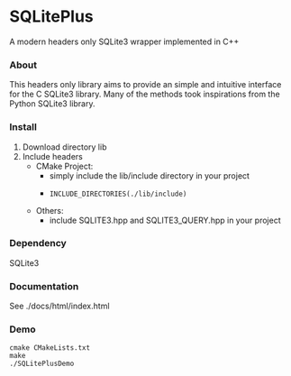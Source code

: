 # SQLitePlus
A modern headers only SQLite3 wrapper implemented in C++

### About
This headers only library aims to provide an simple and intuitive interface for the C SQLite3 library.
Many of the methods took inspirations from the Python SQLite3 library.

### Install
1. Download directory lib
2. Include headers
    * CMake Project:
        * simply include the lib/include directory in your project
        *     INCLUDE_DIRECTORIES(./lib/include)
    * Others:
        * include SQLITE3.hpp and SQLITE3_QUERY.hpp in your project
        
### Dependency
SQLite3

### Documentation
See ./docs/html/index.html

### Demo
    cmake CMakeLists.txt
    make
    ./SQLitePlusDemo
    


    

